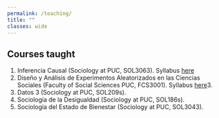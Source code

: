 ```yaml
---
permalink: /teaching/
title: ""
classes: wide
---
```


## Courses taught

1. Inferencia Causal (Sociology at PUC, SOL3063). Syllabus [here](https://lmaldona.github.io/ProgramaSol3063_2023.pdf)
2. Diseño y Análisis de Experimentos Aleatorizados en las Ciencias Sociales (Faculty of Social Sciences PUC, FCS3001). Syllabus [here](https://lmaldona.github.io/ProgramaSol3063_2023.pdf)3.
3. Datos 3 (Sociology at PUC, SOL209s).
4. Sociología de la Desigualdad (Sociology at PUC, SOL186s).
5. Sociología del Estado de Bienestar (Sociology at PUC, SOL3043).
